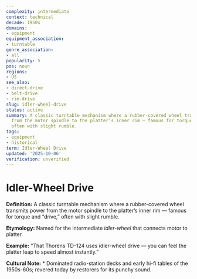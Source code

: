 ```yaml
---
complexity: intermediate
context: technical
decade: 1950s
domains:
- equipment
equipment_association:
- turntable
genre_association:
- all
popularity: 5
pos: noun
regions:
- US
see_also:
- direct-drive
- belt-drive
- rim-drive
slug: idler-wheel-drive
status: active
summary: A classic turntable mechanism where a rubber-covered wheel transmits power
  from the motor spindle to the platter’s inner rim — famous for torque and “drive,”
  often with slight rumble.
tags:
- equipment
- historical
term: Idler-Wheel Drive
updated: '2025-10-06'
verification: unverified
---
```


# Idler-Wheel Drive

**Definition:** A classic turntable mechanism where a rubber-covered wheel transmits power from the motor spindle to the platter’s inner rim — famous for torque and “drive,” often with slight rumble.

**Etymology:** Named for the intermediate *idler-wheel* that connects motor to platter.

**Example:** “That Thorens TD-124 uses idler-wheel drive — you can feel the platter leap to speed almost instantly.”

**Cultural Note:** * Dominated radio-station decks and early hi-fi tables of the 1950s-60s; revered today by restorers for its punchy sound.

